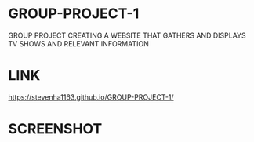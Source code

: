 # GROUP-PROJECT-1
GROUP PROJECT CREATING A WEBSITE THAT GATHERS AND DISPLAYS TV SHOWS AND RELEVANT INFORMATION

# LINK
https://stevenha1163.github.io/GROUP-PROJECT-1/

# SCREENSHOT
<!-- ![alt text](screenshot) -->
